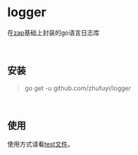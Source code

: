 # logger
在[zap](https://github.com/uber-go/zap)基础上封装的go语言日志库

<br>

## 安装

> go get -u github.com/zhufuyi/logger

<br>

## 使用
使用方式请看[test文件](https://github.com/zhufuyi/logger/blob/master/logger_test.go)。